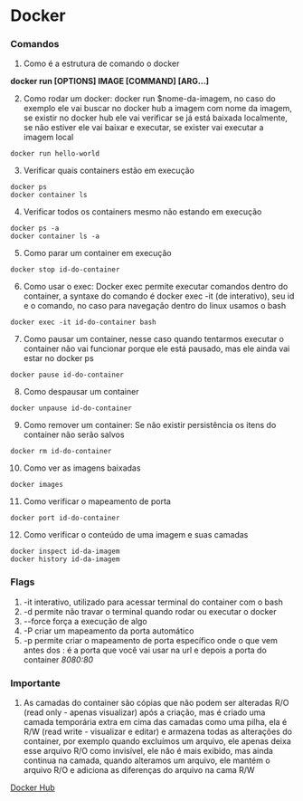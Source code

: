 # Docker

### Comandos

1. Como é a estrutura de comando o docker

**docker run [OPTIONS] IMAGE [COMMAND] [ARG...]**

2. Como rodar um docker: docker run $nome-da-imagem, no caso do exemplo ele vai buscar no docker hub a imagem com nome da imagem, se existir no docker hub ele vai verificar se já está baixada localmente, se não estiver ele vai baixar e executar, se exister vai executar a imagem local

```shell
docker run hello-world
```

3. Verificar quais containers estão em execução
```shell
docker ps
docker container ls
```

4. Verificar todos os containers mesmo não estando em execução
```shell
docker ps -a
docker container ls -a
```

5. Como parar um container em execução
```shell
docker stop id-do-container
```

6. Como usar o exec: Docker exec permite executar comandos dentro do container, a syntaxe do comando é docker exec -it (de interativo), seu id e o comando, no caso para navegação dentro do linux usamos o bash
```shell
docker exec -it id-do-container bash
```

7. Como pausar um container, nesse caso quando tentarmos executar o container não vai funcionar porque ele está pausado, mas ele ainda vai estar no docker ps
```shell
docker pause id-do-container
```

8. Como despausar um container
```shell
docker unpause id-do-container
```

9. Como remover um container: Se não existir persistência os itens do container não serão salvos
```shell
docker rm id-do-container
```

10. Como ver as imagens baixadas
```shell
docker images
```

11. Como verificar o mapeamento de porta
```shell
docker port id-do-container
```

12. Como verificar o conteúdo de uma imagem e suas camadas
```shell
docker inspect id-da-imagem
docker history id-da-imagem
```

### Flags

1. -it interativo, utilizado para acessar terminal do container com o bash
2. -d permite não travar o terminal quando rodar ou executar o docker
3. --force força a execução de algo
4. -P criar um mapeamento da porta automático
5. -p permite criar o mapeamento de porta específico onde o que vem antes dos : é a porta que você vai usar na url e depois a porta do container *8080:80*

### Importante

1. As camadas do container são cópias que não podem ser alteradas R/O (read only - apenas visualizar) após a criação, mas é criado uma camada temporária extra em cima das camadas como uma pilha, ela é R/W (read write - visualizar e editar) e armazena todas as alterações do container, por exemplo quando excluímos um arquivo, ele apenas deixa esse arquivo R/O como invisível, ele não é mais exibido, mas ainda continua na camada, quando alteramos um arquivo, ele mantém o arquivo R/O e adiciona as diferenças do arquivo na cama R/W

[Docker Hub]('https://hub.docker.com/')